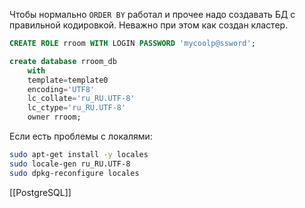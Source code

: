 Чтобы нормально `ORDER BY`  работал и прочее надо создавать БД с правильной кодировкой. Неважно при этом как создан кластер.

```sql
CREATE ROLE rroom WITH LOGIN PASSWORD 'mycoolp@ssword';

create database rroom_db
	with
	template=template0
	encoding='UTF8'
	lc_collate='ru_RU.UTF-8'
	lc_ctype='ru_RU.UTF-8'
	owner rroom;
```

Если есть проблемы с локалями:

```bash
sudo apt-get install -y locales
sudo locale-gen ru_RU.UTF-8
sudo dpkg-reconfigure locales
```

[[PostgreSQL]]